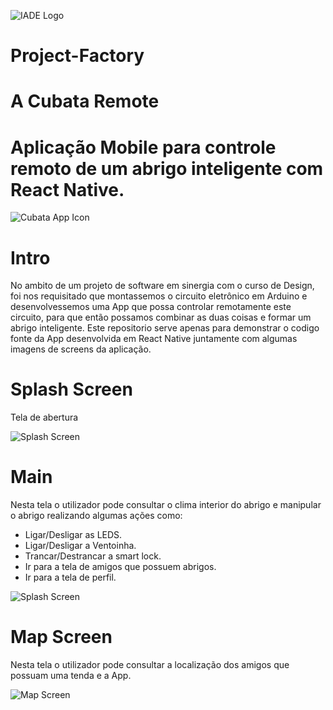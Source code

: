 ![IADE Logo](https://i.imgur.com/zOwxumf.png)
# Project-Factory
# A Cubata Remote
# Aplicação Mobile para controle remoto de um abrigo inteligente com React Native.
![Cubata App Icon](https://i.imgur.com/xBbzhkm.jpg)

# Intro
No ambito de um projeto de software em sinergia com o curso de Design, foi nos requisitado que montassemos o circuito eletrônico em Arduino e desenvolvessemos uma App que possa controlar remotamente este circuito, para que então possamos combinar as duas coisas e formar um abrigo inteligente.
Este repositorio serve apenas para demonstrar o codigo fonte da App desenvolvida em React Native juntamente com algumas imagens de screens da aplicação.

# Splash Screen
Tela de abertura


![Splash Screen](https://i.imgur.com/zKi8TKG.jpg)

# Main
Nesta tela o utilizador pode consultar o clima interior do abrigo e manipular o abrigo realizando algumas ações como:
- Ligar/Desligar as LEDS.
- Ligar/Desligar a Ventoinha.
- Trancar/Destrancar a smart lock.
- Ir para a tela de amigos que possuem abrigos.
- Ir para a tela de perfil.


![Splash Screen](https://imgur.com/ZM6NeBC)

# Map Screen
Nesta tela o utilizador pode consultar a localização dos amigos que possuam uma tenda e a App.

![Map Screen](https://i.imgur.com/wPsAIjL.jpg)
